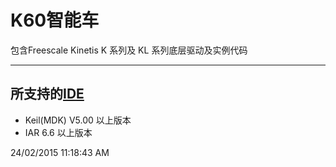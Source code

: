 # K60智能车

包含Freescale Kinetis K 系列及 KL 系列底层驱动及实例代码

----------

## 所支持的[IDE](http://pan.baidu.com/s/1kTgJLaf)
* Keil(MDK) V5.00 以上版本 
* IAR 6.6 以上版本


24/02/2015 11:18:43 AM 
